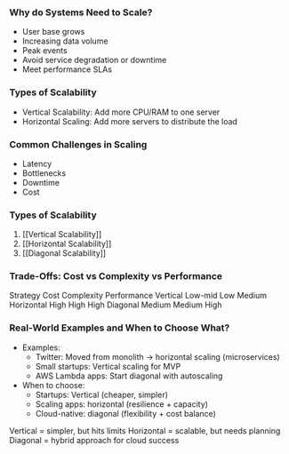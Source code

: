 ### Why do Systems Need to Scale?

- User base grows
- Increasing data volume
- Peak events
- Avoid service degradation or downtime
- Meet performance SLAs
### Types of Scalability 

- Vertical Scalability: Add more CPU/RAM to one server
- Horizontal Scaling: Add more servers to distribute the load
### Common Challenges in Scaling

- Latency
- Bottlenecks
- Downtime
- Cost
### Types of Scalability

1. [[Vertical Scalability]]
2. [[Horizontal Scalability]]
3. [[Diagonal Scalability]]
### Trade-Offs: Cost vs Complexity vs Performance

Strategy     Cost        Complexity     Performance
Vertical       Low-mid Low                Medium
Horizontal  High        High              High
Diagonal     Medium  Medium        High

### Real-World Examples and When to Choose What?

- Examples:
	- Twitter: Moved from monolith -> horizontal scaling (microservices)
	- Small startups: Vertical scaling for MVP
	- AWS Lambda apps: Start diagonal with autoscaling
- When to choose:
	- Startups: Vertical (cheaper, simpler)
	- Scaling apps: horizontal (resilience + capacity)
	- Cloud-native: diagonal (flexibility + cost balance)

Vertical = simpler, but hits limits
Horizontal = scalable, but needs planning
Diagonal = hybrid approach for cloud success